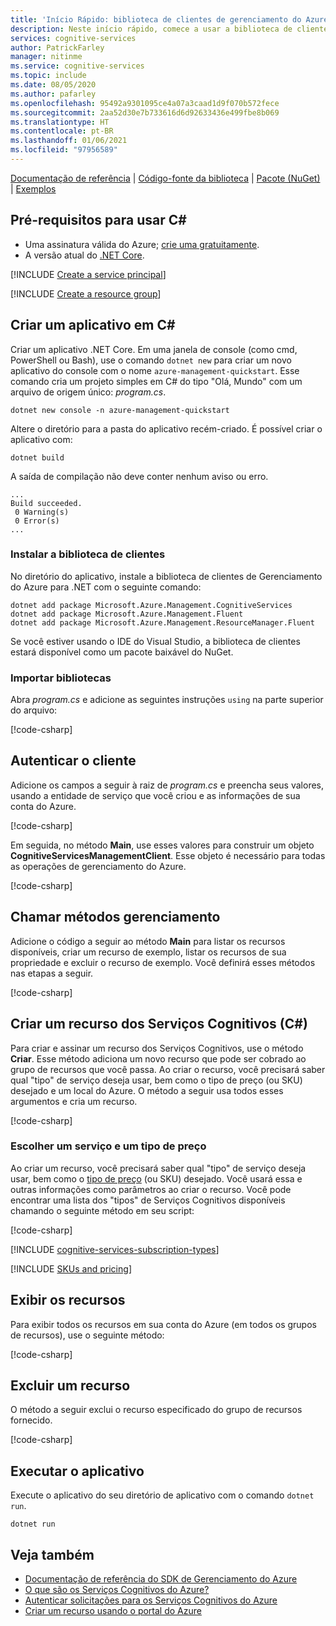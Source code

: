 ```yaml
---
title: 'Início Rápido: biblioteca de clientes de gerenciamento do Azure para .NET'
description: Neste início rápido, comece a usar a biblioteca de clientes de gerenciamento do Azure para .NET.
services: cognitive-services
author: PatrickFarley
manager: nitinme
ms.service: cognitive-services
ms.topic: include
ms.date: 08/05/2020
ms.author: pafarley
ms.openlocfilehash: 95492a9301095ce4a07a3caad1d9f070b572fece
ms.sourcegitcommit: 2aa52d30e7b733616d6d92633436e499fbe8b069
ms.translationtype: HT
ms.contentlocale: pt-BR
ms.lasthandoff: 01/06/2021
ms.locfileid: "97956589"
---
```

[Documentação de referência](/dotnet/api/overview/azure/cognitiveservices/management?view=azure-dotnet) | [Código-fonte da biblioteca](https://github.com/Azure/azure-sdk-for-net/tree/master/sdk/cognitiveservices/Microsoft.Azure.Management.CognitiveServices) | [Pacote (NuGet)](https://www.nuget.org/packages/Microsoft.Azure.Management.CognitiveServices/) | [Exemplos](https://github.com/Azure/azure-sdk-for-net/tree/master/sdk/cognitiveservices/Microsoft.Azure.Management.CognitiveServices/tests)

## <a name="c-prerequisites"></a>Pré-requisitos para usar C#

* Uma assinatura válida do Azure; [crie uma gratuitamente](https://azure.microsoft.com/free/).
* A versão atual do [.NET Core](https://dotnet.microsoft.com/download/dotnet-core).

[!INCLUDE [Create a service principal](./create-service-principal.md)]

[!INCLUDE [Create a resource group](./create-resource-group.md)]

## <a name="create-a-new-c-application"></a>Criar um aplicativo em C#

Criar um aplicativo .NET Core. Em uma janela de console (como cmd, PowerShell ou Bash), use o comando `dotnet new` para criar um novo aplicativo do console com o nome `azure-management-quickstart`. Esse comando cria um projeto simples em C# do tipo "Olá, Mundo" com um arquivo de origem único: *program.cs*. 

```console
dotnet new console -n azure-management-quickstart
```

Altere o diretório para a pasta do aplicativo recém-criado. É possível criar o aplicativo com:

```console
dotnet build
```

A saída de compilação não deve conter nenhum aviso ou erro. 

```console
...
Build succeeded.
 0 Warning(s)
 0 Error(s)
...
```

### <a name="install-the-client-library"></a>Instalar a biblioteca de clientes

No diretório do aplicativo, instale a biblioteca de clientes de Gerenciamento do Azure para .NET com o seguinte comando:

```console
dotnet add package Microsoft.Azure.Management.CognitiveServices
dotnet add package Microsoft.Azure.Management.Fluent
dotnet add package Microsoft.Azure.Management.ResourceManager.Fluent
```

Se você estiver usando o IDE do Visual Studio, a biblioteca de clientes estará disponível como um pacote baixável do NuGet.

### <a name="import-libraries"></a>Importar bibliotecas

Abra *program.cs* e adicione as seguintes instruções `using` na parte superior do arquivo:

[!code-csharp[](~/cognitive-services-quickstart-code/dotnet/azure_management_service/create_delete_resource.cs?name=snippet_using)]

## <a name="authenticate-the-client"></a>Autenticar o cliente

Adicione os campos a seguir à raiz de *program.cs* e preencha seus valores, usando a entidade de serviço que você criou e as informações de sua conta do Azure.

[!code-csharp[](~/cognitive-services-quickstart-code/dotnet/azure_management_service/create_delete_resource.cs?name=snippet_constants)]

Em seguida, no método **Main**, use esses valores para construir um objeto **CognitiveServicesManagementClient**. Esse objeto é necessário para todas as operações de gerenciamento do Azure.

[!code-csharp[](~/cognitive-services-quickstart-code/dotnet/azure_management_service/create_delete_resource.cs?name=snippet_assigns)]

## <a name="call-management-methods"></a>Chamar métodos gerenciamento

Adicione o código a seguir ao método **Main** para listar os recursos disponíveis, criar um recurso de exemplo, listar os recursos de sua propriedade e excluir o recurso de exemplo. Você definirá esses métodos nas etapas a seguir.

[!code-csharp[](~/cognitive-services-quickstart-code/dotnet/azure_management_service/create_delete_resource.cs?name=snippet_calls)]

## <a name="create-a-cognitive-services-resource-c"></a>Criar um recurso dos Serviços Cognitivos (C#)

Para criar e assinar um recurso dos Serviços Cognitivos, use o método **Criar**. Esse método adiciona um novo recurso que pode ser cobrado ao grupo de recursos que você passa. Ao criar o recurso, você precisará saber qual "tipo" de serviço deseja usar, bem como o tipo de preço (ou SKU) desejado e um local do Azure. O método a seguir usa todos esses argumentos e cria um recurso.

[!code-csharp[](~/cognitive-services-quickstart-code/dotnet/azure_management_service/create_delete_resource.cs?name=snippet_create)]

### <a name="choose-a-service-and-pricing-tier"></a>Escolher um serviço e um tipo de preço

Ao criar um recurso, você precisará saber qual "tipo" de serviço deseja usar, bem como o [tipo de preço](https://azure.microsoft.com/pricing/details/cognitive-services/) (ou SKU) desejado. Você usará essa e outras informações como parâmetros ao criar o recurso. Você pode encontrar uma lista dos "tipos" de Serviços Cognitivos disponíveis chamando o seguinte método em seu script:

[!code-csharp[](~/cognitive-services-quickstart-code/dotnet/azure_management_service/create_delete_resource.cs?name=snippet_list_avail)]

[!INCLUDE [cognitive-services-subscription-types](../../../../includes/cognitive-services-subscription-types.md)]

[!INCLUDE [SKUs and pricing](./sku-pricing.md)]

## <a name="view-your-resources"></a>Exibir os recursos

Para exibir todos os recursos em sua conta do Azure (em todos os grupos de recursos), use o seguinte método:

[!code-csharp[](~/cognitive-services-quickstart-code/dotnet/azure_management_service/create_delete_resource.cs?name=snippet_list)]

## <a name="delete-a-resource"></a>Excluir um recurso

O método a seguir exclui o recurso especificado do grupo de recursos fornecido.

[!code-csharp[](~/cognitive-services-quickstart-code/dotnet/azure_management_service/create_delete_resource.cs?name=snippet_delete)]

## <a name="run-the-application"></a>Executar o aplicativo

Execute o aplicativo do seu diretório de aplicativo com o comando `dotnet run`.

```dotnet
dotnet run
```

## <a name="see-also"></a>Veja também

* [Documentação de referência do SDK de Gerenciamento do Azure](/dotnet/api/overview/azure/cognitiveservices/management?view=azure-dotnet)
* [O que são os Serviços Cognitivos do Azure?](../../what-are-cognitive-services.md)
* [Autenticar solicitações para os Serviços Cognitivos do Azure](../../authentication.md)
* [Criar um recurso usando o portal do Azure](../../cognitive-services-apis-create-account.md)